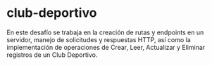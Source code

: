 # club-deportivo
En este desafío se trabaja en la creación de rutas y endpoints en un servidor, manejo de solicitudes y respuestas HTTP, así como la implementación de operaciones de Crear, Leer, Actualizar y Eliminar registros de un Club Deportivo.
